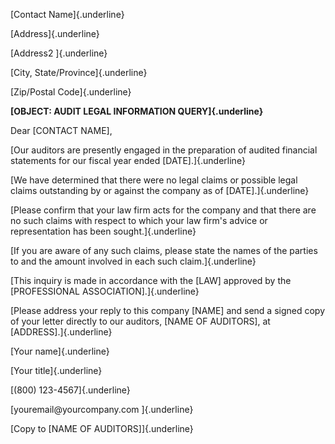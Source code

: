 [Contact Name]{.underline}

[Address]{.underline}

[Address2 ]{.underline}

[City, State/Province]{.underline}

[Zip/Postal Code]{.underline}

**[OBJECT: AUDIT LEGAL INFORMATION QUERY]{.underline}**

Dear \[CONTACT NAME\],

[Our auditors are presently engaged in the preparation of audited
financial statements for our fiscal year ended \[DATE\].]{.underline}

[We have determined that there were no legal claims or possible legal
claims outstanding by or against the company as of
\[DATE\].]{.underline}

[Please confirm that your law firm acts for the company and that there
are no such claims with respect to which your law firm\'s advice or
representation has been sought.]{.underline}

[If you are aware of any such claims, please state the names of the
parties to and the amount involved in each such claim.]{.underline}

[This inquiry is made in accordance with the \[LAW\] approved by the
\[PROFESSIONAL ASSOCIATION\].]{.underline}

[Please address your reply to this company \[NAME\] and send a signed
copy of your letter directly to our auditors, \[NAME OF AUDITORS\], at
\[ADDRESS\].]{.underline}

[Your name]{.underline}

[Your title]{.underline}

[(800) 123-4567]{.underline}

[youremail\@yourcompany.com ]{.underline}

[Copy to \[NAME OF AUDITORS\]]{.underline}
